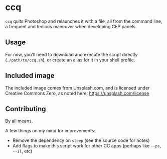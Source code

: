 # ccq

`ccq` quits Photoshop and relaunches it with a file, all from the command line, a frequent and tedious maneuver when developing CEP panels.

## Usage

For now, you'll need to download and execute the script directly (`./path/to/ccq.sh`), or create an alias for it in your shell profile.

## Included image

The included image comes from Unsplash.com, and is licensed under Creative Commons Zero, as noted here:
https://unsplash.com/license

## Contributing

By all means.

A few things on my mind for improvements:

- Remove the dependency on `sleep` (see the source code for notes)
- Add flags to make this script work for other CC apps (perhaps like `--ps`, `--il`, etc)
